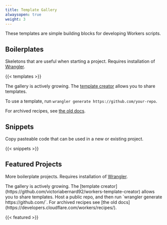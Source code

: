 ```yaml
---
title: Template Gallery
alwaysopen: true
weight: 3
---
```


<p>These templates are simple building blocks for developing Workers scripts.</p>
<h2>Boilerplates</h2>
<p>Skeletons that are useful when starting a project. <span>Requires installation of <a href="https://github.com/cloudflare/wrangler">Wrangler</a>.</span></p>

{{< templates >}}

The gallery is actively growing. The [template creator](https://github.com/victoriabernard92/workers-template-creator) allows you to share
templates.

To use a template, run `wrangler generate https://github.com/your-repo`.

For archived recipes, see [the old docs](https://developers.cloudflare.com/workers/recipes/).

<h2>Snippets</h2>
<p>Copy pasteable code that can be used in a new or existing project.</p>
{{< snippets >}}

<h2>Featured Projects</h2>
<p>More boilerplate projects. <span>Requires installation of <a href="https://github.com/cloudflare/wrangler">Wrangler</a>.</span></p>
<p>The gallery is actively growing. The [template creator](https://github.com/victoriabernard92/workers-template-creator) allows you to share templates. Host a public repo, and then run `wrangler generate https://github.com/<your-repo>`.
For archived recipes see [the old docs](https://developers.cloudflare.com/workers/recipes/).</p>
{{< featured >}}